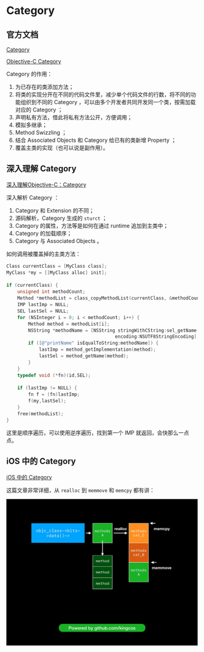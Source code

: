 # Category

## 官方文档

[Category](https://developer.apple.com/library/archive/documentation/General/Conceptual/DevPedia-CocoaCore/Category.html)

[Objective-C Category](https://zhuanlan.zhihu.com/p/24925196)

Category 的作用：

1. 为已存在的类添加方法；
2. 将类的实现分开在不同的代码文件里，减少单个代码文件的行数，将不同的功能组织到不同的 Category ，可以由多个开发者共同开发同一个类，按需加载对应的 Category ；
3. 声明私有方法，借此将私有方法公开，方便调用；
4. 模拟多继承；
5. Method Swizzling ；
6. 结合 Associated Objects 和 Category 给已有的类新增 Property ；
7. 覆盖主类的实现（也可以说是副作用）。

## 深入理解 Category

[深入理解Objective-C：Category](https://tech.meituan.com/2015/03/03/diveintocategory.html)

深入解析 Category ：

1. Category 和 Extension 的不同；
2. 源码解析，Category 生成的 `sturct` ；
3. Category 的属性，方法等是如何在通过 runtime 追加到主类中；
4. Category 的加载顺序；
5. Category 与 Associated Objects 。

如何调用被覆盖掉的主类方法：

```objectivec
Class currentClass = [MyClass class];
MyClass *my = [[MyClass alloc] init];

if (currentClass) {
    unsigned int methodCount;
    Method *methodList = class_copyMethodList(currentClass, &methodCount);
    IMP lastImp = NULL;
    SEL lastSel = NULL;
    for (NSInteger i = 0; i < methodCount; i++) {
        Method method = methodList[i];
        NSString *methodName = [NSString stringWithCString:sel_getName(method_getName(method)) 
        								encoding:NSUTF8StringEncoding];
        if ([@"printName" isEqualToString:methodName]) {
            lastImp = method_getImplementation(method);
            lastSel = method_getName(method);
        }
    }
    typedef void (*fn)(id,SEL);
    
    if (lastImp != NULL) {
        fn f = (fn)lastImp;
        f(my,lastSel);
    }
    free(methodList);
}
```

这里是顺序遍历，可以使用逆序遍历，找到第一个 IMP 就返回，会快那么一点点。

## iOS 中的 Category

[iOS 中的 Category](https://kingcos.me/posts/2019/category_in_ios/)

这篇文章非常详细，从 `realloc` 到 `memmove` 和 `memcpy` 都有讲：

![](media/16295354687549.jpg)
